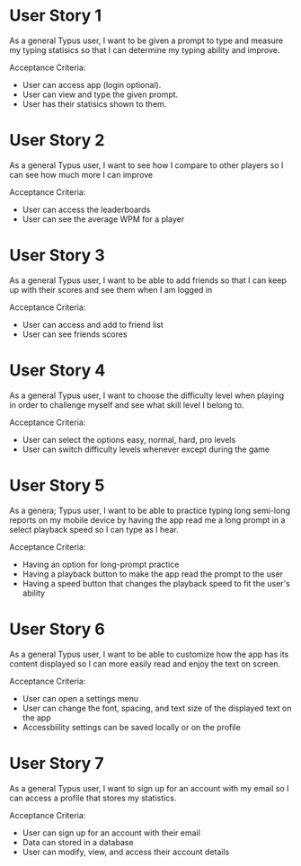# User Story 1
As a general Typus user, I want to be given a prompt to type and measure my typing statisics so that I can determine my typing ability and improve.

Acceptance Criteria:

- User can access app (login optional).
- User can view and type the given prompt.
- User has their statisics shown to them.
  
# User Story 2
As a general Typus user, I want to see how I compare to other players so I can see how much more I can improve

Acceptance Criteria:

- User can access the leaderboards
- User can see the average WPM for a player

# User Story 3
As a general Typus user, I want to be able to add friends so that I can keep up with their scores and see them when I am logged in

Acceptance Criteria:

- User can access and add to friend list
- User can see friends scores

# User Story 4
As a general Typus user, I want to choose the difficulty level when playing in order to challenge myself and see what skill level I belong to.

Acceptance Criteria:

- User can select the options easy, normal, hard, pro levels
- User can switch difficulty levels whenever except during the game

# User Story 5
As a genera; Typus user, I want to be able to practice typing long semi-long reports on my mobile device by having the app read me a long prompt in a select playback speed so I can type as I hear.

Acceptance Criteria:
- Having an option for long-prompt practice
- Having a playback button to make the app read the prompt to the user
- Having a speed button that changes the playback speed to fit the user's ability

# User Story 6
As a general Typus user, I want to be able to customize how the app has its content displayed so I can more easily read and enjoy the text on screen.

Acceptance Criteria:

- User can open a settings menu
- User can change the font, spacing, and text size of the displayed text on the app
- Accessbiility settings can be saved locally or on the profile

# User Story 7
As a general Typus user, I want to sign up for an account with my email so I can access a profile that stores my statistics.

Acceptance Criteria:

- User can sign up for an account with their email
- Data can stored in a database
- User can modify, view, and access their account details
